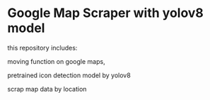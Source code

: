 # Google Map Scraper with yolov8 model
this repository includes:

moving function on google maps,

pretrained icon detection model by yolov8

scrap map data by location
